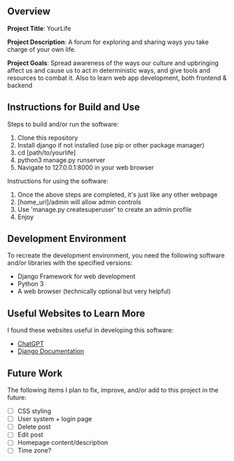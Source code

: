 ## Overview

**Project Title**: YourLife

**Project Description**: A forum for exploring and sharing ways you take charge of your own life.

**Project Goals**: Spread awareness of the ways our culture and upbringing affect us and cause us to act in deterministic ways, and give tools and resources to combat it. Also to learn web app development, both frontend & backend

## Instructions for Build and Use

Steps to build and/or run the software:

1. Clone this repository
2. Install django if not installed (use pip or other package manager)
3. cd [path/to/yourlife]
4. python3 manage.py runserver
5. Navigate to 127.0.0.1:8000 in your web browser

Instructions for using the software:

1. Once the above steps are completed, it's just like any other webpage
2. [home_url]/admin will allow admin controls
3. Use 'manage.py createsuperuser' to create an admin profile
4. Enjoy

## Development Environment 

To recreate the development environment, you need the following software and/or libraries with the specified versions:

* Django Framework for web development
* Python 3
* A web browser (technically optional but very helpful)

## Useful Websites to Learn More

I found these websites useful in developing this software:

* [ChatGPT](chatgpt.com)
* [Django Documentation](https://docs.djangoproject.com/en/5.0/)

## Future Work

The following items I plan to fix, improve, and/or add to this project in the future:

* [ ] CSS styling
* [ ] User system + login page
* [ ] Delete post
* [ ] Edit post
* [ ] Homepage content/description
* [ ] Time zone?